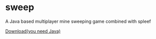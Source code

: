 # sweep
A Java based multiplayer mine sweeping game combined with spleef


[Download(you need Java)](https://github.com/AidanWelch/sweep/tree/master/game/build)
